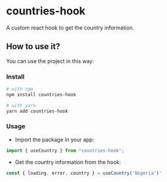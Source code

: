 # countries-hook

A custom react hook to get the country information.



## How to use it?

You can use the project in this way:

### Install

```bash
# with npm
npm install countries-hook

# with yarn
yarn add countries-hook
```

### Usage

- Import the package in your app:

```js
import { useCountry } from "countries-hook";
```

- Get the country information from the hook:

```js
const { loading, error, country } = useCountry('Nigeria')'
```
